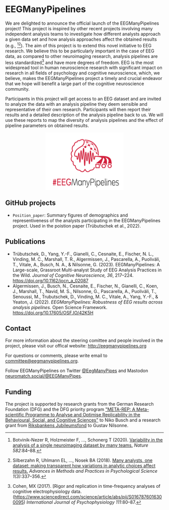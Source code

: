# EEGManyPipelines 
We are delighted to announce the official launch of the EEGManyPipelines project!
This project is inspired by other recent projects involving many independent analysis teams to investigate how different analysts approach a given data set and how analysis approaches affect the obtained results (e.g., [^1][^2]).
The aim of this project is to extend this novel initiative to EEG research. We believe this to be particularly important in the case of EEG data, as compared to other neuroimaging research, analysis pipelines are less standardized[^3] and have more degrees of freedom.
EEG is the most widespread tool in human neuroscience research with significant impact on research in all fields of psychology and cognitive neuroscience, which, we believe, makes the EEGManyPipelines project a timely and crucial endeavor that we hope will benefit a large part of the cognitive neuroscience community.

Participants in this project will get access to an EEG dataset and are invited to analyze the data with an analysis pipeline they deem sensible and representative of their own research.
Participants will then report their results and a detailed description of the analysis pipeline back to us. We will use these reports to map the diversity of analysis pipelines and the effect of pipeline parameters on obtained results.

<p align="center">
<img src="https://github.com/EEGManyPipelines/.github/blob/main/EEGMP_logo_v2.2.jpg" alt="EMP_logo" title="AEMP_logo" width="250" align="middle"/> 
</p>

## GitHub projects
* `Position_paper`: Summary figures of demographics and representiveness of the analysts participating in the EEGManyPipelines project. Used in the poistion paper (Trübutschek et al., 2022).

## Publications
* Trübutschek, D., Yang, Y.-F., Gianelli, C., Cesnaite, E., Fischer, N. L., Vinding, M. C., Marshall, T. R., Algermissen, J., Pascarella, A., Puoliväli, T., Vitale, A., Busch, N. A., & Nilsonne, G. (2023). EEGManyPipelines: A Large-scale, Grassroot Multi-analyst Study of EEG Analysis Practices in the Wild. *Journal of Cognitive Neuroscience, 36*, 217–224. https://doi.org/10.1162/jocn_a_02087
* Algermissen, J., Busch, N., Cesnaite, E., Fischer, N., Gianelli, C., Koen, J., Marshall, T., Navid, M. S., Nilsonne, G., Pascarella, A., Puoliväli, T., Senoussi, M., Trubutschek, D., Vinding, M. C., Vitale, A., Yang, Y.-F., & Yeaton, J. (2022). *EEGManyPipelines: Robustness of EEG results across analysis pipelines.* Open Science Framework. https://doi.org/10.17605/OSF.IO/42K5H

## Contact

For more information about the steering comittee and people involved in the project, please visit our offical website: http://eegmanypipelines.org

For questions or comments, please write email to committee@eegmanypipelines.org.

Follow EEGManyPipelines on Twitter [@EegManyPipes](https://twitter.com/EegManyPipes) and Mastodon [neuromatch.social/@EEGManyPipes](https://neuromatch.social/@EEGManyPipes).


## Funding
The project is supported by research grants from the German Research Foundation (DFG) and the DFG priority program ["META-REP: A Meta-scientific Programme to Analyse and Optimise Replicability in the Behavioural, Social, and Cognitive Sciences"](https://www.psy.lmu.de/soz/meta-rep/index.html) to Niko Busch and a research grant from [Riksbankens Jubileumsfond](https://www.rj.se/en/grants/2021/eegmanypipelines---effekter-av-analytisk-variabilitet-pa-resultat-i-eeg-forskning/) to Gustav Nilsonne.


[^1]: Botvinik-Nezer R, Holzmeister F, ..., Schonerg T (2020). [Variability in the analysis of a single neuroimaging dataset by many teams.](https://www.nature.com/articles/s41586-020-2314-9) *Nature 582*:84–88.
[^2]: Silberzahn R, Uhlmann EL, ..., Nosek BA (2018). [Many analysts, one dataset: making transparent how variations in analytic choices affect results.](https://journals.sagepub.com/doi/10.1177/2515245917747646) *Advances in Methods and Practices in Psychological Science 1(3)*:337–356.
[^3]: Cohen, MX (2017). [Rigor and replication in time-frequency analyses of cognitive electrophysiology data.(https://www.sciencedirect.com/science/article/abs/pii/S0167876016300095) *International Journal of Psychophysiology 111*:80–87.
